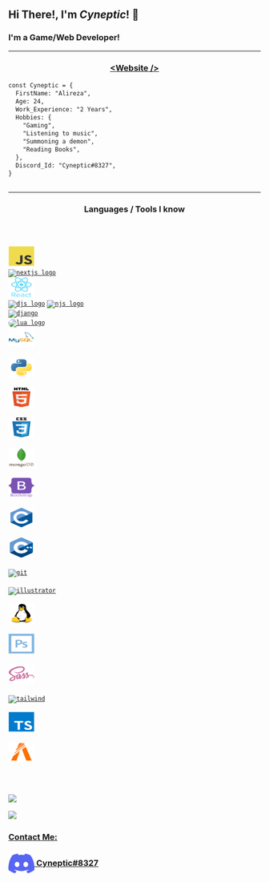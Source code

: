 ## Hi There!, I'm *Cyneptic*! :wave:
### I'm a Game/Web Developer!
---



<div align="center">

### [<Website /\>][website]

</div>
  
```
const Cyneptic = {
  FirstName: "Alireza",
  Age: 24,
  Work_Experience: "2 Years",
  Hobbies: {
    "Gaming",
    "Listening to music",
    "Summoning a demon",
    "Reading Books",
  },
  Discord_Id: "Cyneptic#8327",
}
   
```


---
<div align="center">

### Languages / Tools I know

</div>
<br />
<div align="left">
   
   <code><a href="https://developer.mozilla.org/en-US/docs/Web/JavaScript" > <img src="https://raw.githubusercontent.com/devicons/devicon/master/icons/javascript/javascript-original.svg" alt="javascript" width="52" height="40"/> </a></code>
   <code><a href="https://nextjs.org/" ><img src="https://camo.githubusercontent.com/92ec9eb7eeab7db4f5919e3205918918c42e6772562afb4112a2909c1aaaa875/68747470733a2f2f6173736574732e76657263656c2e636f6d2f696d6167652f75706c6f61642f76313630373535343338352f7265706f7369746f726965732f6e6578742d6a732f6e6578742d6c6f676f2e706e67" height="40" width="52" alt="nextjs logo"></a></code>
   <code><a href="https://reactjs.org/" > <img src="https://raw.githubusercontent.com/devicons/devicon/master/icons/react/react-original-wordmark.svg" alt="react" width="52" height="40"/> </a></code>
   <code><a href="https://discord.js.org/"><img src="https://cdn.jsdelivr.net/gh/devicons/devicon/icons/discordjs/discordjs-original.svg" height="40" width="52" alt="djs logo"></a></code>
   <code><a href="https://nodejs.org/"><img src="https://cdn.jsdelivr.net/gh/devicons/devicon/icons/nodejs/nodejs-original-wordmark.svg" height="40" width="52" alt="njs logo"></a></code>
   <code><a href="https://www.djangoproject.com/" > <img src="https://cdn.worldvectorlogo.com/logos/django.svg" alt="django" width="52" height="40"/> </a></code>
   <code><a href="https://www.lua.org/"><img style="background-color:white; border-radius:90px" src="https://cdn.jsdelivr.net/gh/devicons/devicon/icons/lua/lua-original-wordmark.svg" height="40" width="52" alt="lua logo"></a></code>
   <code><a href="https://www.mysql.com/" > <img src="https://raw.githubusercontent.com/devicons/devicon/master/icons/mysql/mysql-original-wordmark.svg" alt="mysql" width="52" height="40"/> </a></code>
   <code><a href="https://www.python.org" > <img src="https://raw.githubusercontent.com/devicons/devicon/master/icons/python/python-original.svg" alt="python" width="52" height="40"/> </a></code>
   <code><a href="https://www.w3.org/html/" > <img src="https://raw.githubusercontent.com/devicons/devicon/master/icons/html5/html5-original-wordmark.svg" alt="html5" width="52" height="40"/> </a></code>
   <code><a href="https://www.w3schools.com/css/" > <img src="https://raw.githubusercontent.com/devicons/devicon/master/icons/css3/css3-original-wordmark.svg" alt="css3" width="52" height="40"/> </a></code>
   <code><a href="https://www.mongodb.com/" > <img src="https://raw.githubusercontent.com/devicons/devicon/master/icons/mongodb/mongodb-original-wordmark.svg" alt="mongodb" width="52" height="40"/> </a></code>
   <code><a href="https://getbootstrap.com" > <img src="https://raw.githubusercontent.com/devicons/devicon/master/icons/bootstrap/bootstrap-plain-wordmark.svg" alt="bootstrap" width="52" height="40"/> </a></code>
   <code><a href="https://www.cprogramming.com/" > <img src="https://raw.githubusercontent.com/devicons/devicon/master/icons/c/c-original.svg" alt="c" width="52" height="40"/> </a></code>
   <code><a href="https://www.w3schools.com/cpp/" > <img src="https://raw.githubusercontent.com/devicons/devicon/master/icons/cplusplus/cplusplus-original.svg" alt="cplusplus" width="52" height="40"/> </a></code>
   <code><a href="https://git-scm.com/" > <img src="https://www.vectorlogo.zone/logos/git-scm/git-scm-icon.svg" alt="git" width="52" height="40"/> </a></code>
   <code><a href="https://www.adobe.com/in/products/illustrator.html" > <img src="https://www.vectorlogo.zone/logos/adobe_illustrator/adobe_illustrator-icon.svg" alt="illustrator" width="52" height="40"/> </a></code>
   <code><a href="https://www.linux.org/" > <img src="https://raw.githubusercontent.com/devicons/devicon/master/icons/linux/linux-original.svg" alt="linux" width="52" height="40"/> </a></code>
   <code><a href="https://www.photoshop.com/en" > <img src="https://raw.githubusercontent.com/devicons/devicon/master/icons/photoshop/photoshop-line.svg" alt="photoshop" width="52" height="40"/> </a></code>
   <code><a href="https://sass-lang.com" > <img src="https://raw.githubusercontent.com/devicons/devicon/master/icons/sass/sass-original.svg" alt="sass" width="52" height="40"/> </a></code>
   <code><a href="https://tailwindcss.com/" > <img src="https://www.vectorlogo.zone/logos/tailwindcss/tailwindcss-icon.svg" alt="tailwind" width="52" height="40"/> </a></code>
   <code><a href="https://www.typescriptlang.org/" > <img src="https://raw.githubusercontent.com/devicons/devicon/master/icons/typescript/typescript-original.svg" alt="typescript" width="52" height="40"/> </a></code>
   <code><a href="https://fivem.net/"> <img src="./img/icons8-fivem-480.svg" width="52" height="40"></code>
   
</div>
<br />
<br />

![](https://komarev.com/ghpvc/?username=cyneptic&label=Profile%20views&color=0e75b6&style=flat)

<img src="https://github-readme-stats.vercel.app/api?username=cyneptic&include_all_commits=true&count_private=true&hide=stars&show_icons=true&theme=tokyonight&hide_title=true" width="550">

### Contact Me:
### [<img align="center" src="./img/Discord-Logo-Color.svg" width="52" height="40"> Cyneptic#8327](https://discordapp.com/users/329352402681593860/)


[website]: https://cyneptic.herokuapp.com/
